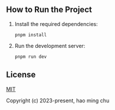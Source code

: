 ## How to Run the Project

1. Install the required dependencies:

   ```
   pnpm install
   ```

2. Run the development server:
   ```
   pnpm run dev
   ```

## License

[MIT](https://github.com/chuhaoming/mapbox-gl-draw-plus/blob/main/LICENSE)

Copyright (c) 2023-present, hao ming chu
